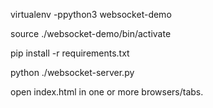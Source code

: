 virtualenv -ppython3 websocket-demo

source ./websocket-demo/bin/activate

pip install -r requirements.txt

python ./websocket-server.py

open index.html in one or more browsers/tabs.
